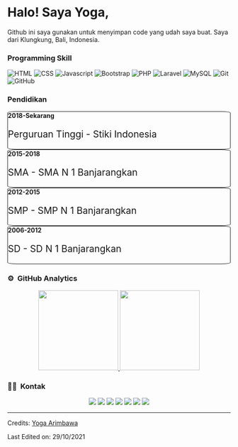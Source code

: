 # Halo! Saya Yoga,

Github ini saya gunakan untuk menyimpan code yang udah saya buat. Saya dari Klungkung, Bali, Indonesia.


### Programming Skill

![HTML](https://img.shields.io/badge/HTML-239120?style=for-the-badge&logo=html5&logoColor=white)
![CSS](https://img.shields.io/badge/CSS-239120?&style=for-the-badge&logo=css3&logoColor=white)
![Javascript](https://img.shields.io/badge/JavaScript-F7DF1E?style=for-the-badge&logo=javascript&logoColor=black)
![Bootstrap](https://img.shields.io/badge/Bootstrap-563D7C?style=for-the-badge&logo=bootstrap&logoColor=white)
![PHP](https://img.shields.io/badge/PHP-777BB4?style=for-the-badge&logo=php&logoColor=white)
![Laravel](https://img.shields.io/badge/Laravel-FF2D20?style=for-the-badge&logo=laravel&logoColor=white)
![MySQL](https://img.shields.io/badge/MySQL-00000F?style=for-the-badge&logo=mysql&logoColor=white)
![Git](https://img.shields.io/badge/-Git-05122A?style=for-the-badge&logo=git)
![GitHub](https://img.shields.io/badge/-GitHub-05122A?style=for-the-badge&logo=github)

### Pendidikan
<div class="row p-3">
  <div style="border: 1px solid; border-radius: 4%;" class="col-md-6">
    <strong>2018-Sekarang</strong>
    <p style="font-size: 21px">Perguruan Tinggi - Stiki Indonesia</p>
  </div>
  <div style="border: 1px solid; border-radius: 4%;" class="col-md-6">
    <strong>2015-2018</strong>
    <p style="font-size: 21px">SMA - SMA N 1 Banjarangkan</p>
  </div>
  <div style="border: 1px solid; border-radius: 4%;" class="col-md-6">
    <strong>2012-2015</strong>
    <p style="font-size: 21px">SMP - SMP N 1 Banjarangkan</p>
  </div>
  <div style="border: 1px solid; border-radius: 4%;" class="col-md-6">
    <strong>2006-2012</strong>
    <p style="font-size: 21px">SD - SD N 1 Banjarangkan</p>
  </div>
</div>

### ⚙️ &nbsp;GitHub Analytics

<p align="center">
<a href="https://github.com/arimbawadx">
  <img height="180em" src="https://github-readme-stats.vercel.app/api?username=arimbawadx&show_icons=true&theme=algolia"/>
  <img height="180em" src="https://github-readme-stats.vercel.app/api/top-langs/?username=arimbawadx&layout=compact&theme=algolia"/>
</a>
</p>

### 🤝🏻 &nbsp;Kontak

<p align="center">
<a href="https://www.arimbawadx.com"><img src="https://img.shields.io/badge/-arimbawadx.com-3423A6?style=flat&logo=Google-Chrome&logoColor=white"/></a>
<a href="https://api.whatsapp.com/send?phone=6285847801933&text=Halo%20Yoga"><img src="https://img.shields.io/badge/-085847801933-3423A6?style=flat&logo=Whatsapp&logoColor=white"/></a>
<a href="https://t.me/arimbawadx"><img src="https://img.shields.io/badge/-@arimbawadx-3423A6?style=flat&logo=Telegram&logoColor=white"/></a>
<a href="http://line.me/ti/p/~deyogaa95"><img src="https://img.shields.io/badge/-deyogaa95-3423A6?style=flat&logo=LINE&logoColor=white"/></a>
<a href="mailto:yogade9595.yd@gmail.com"><img src="https://img.shields.io/badge/-yogade9595.yd@gmail.com-D14836?style=flat&logo=Gmail&logoColor=white"/></a>
<a href="https://instagram.com/arimbawadx"><img src="https://img.shields.io/badge/-@arimbawadx-E4405F?style=flat&logo=Instagram&logoColor=white"/></a>
<a href="https://facebook.com/arimbawadx"><img src="https://img.shields.io/badge/-@arimbawadx-1877F2?style=flat&logo=Facebook&logoColor=white"/></a>
</p>

-----
Credits: [Yoga Arimbawa](https://github.com/arimbawadx)

Last Edited on: 29/10/2021

